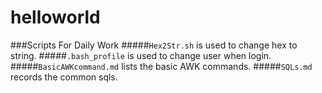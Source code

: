 # helloworld
###Scripts For Daily Work
#####```Hex2Str.sh``` is used to change hex to string.
#####```.bash_profile``` is used to change user when login. 
#####```BasicAWKcommand.md``` lists the basic AWK commands.
#####```SQLs.md``` records the common sqls.

